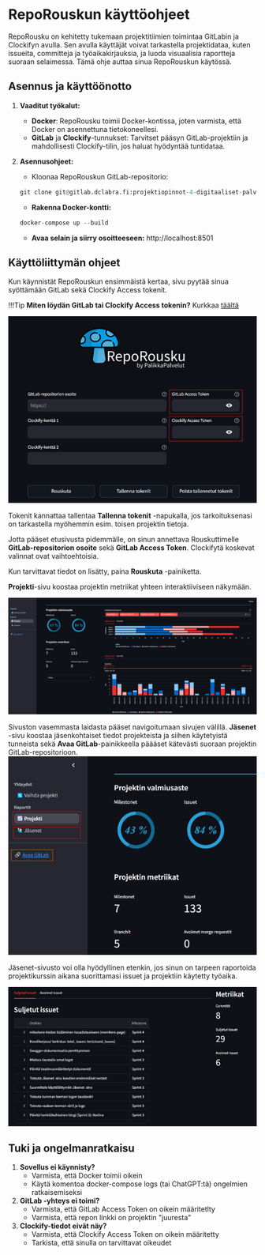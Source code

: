 # RepoRouskun käyttöohjeet

RepoRousku on kehitetty tukemaan projektitiimien toimintaa GitLabin ja Clockifyn avulla. Sen avulla käyttäjät voivat tarkastella projektidataa, kuten issueita, committeja ja työaikakirjauksia, ja luoda visuaalisia raportteja suoraan selaimessa. Tämä ohje auttaa sinua RepoRouskun käytössä. 

## Asennus ja käyttöönotto
1. **Vaaditut työkalut:**
    * **Docker**: RepoRousku toimii Docker-kontissa, joten varmista, että Docker on asennettuna tietokoneellesi. 
    * **GitLab** ja **Clockify**-tunnukset: Tarvitset pääsyn GitLab-projektiin ja mahdollisesti Clockify-tilin, jos haluat hyödyntää tuntidataa. 

2. **Asennusohjeet:**
    * Kloonaa RepoRouskun GitLab-repositorio: 
    ```python
    git clone git@gitlab.dclabra.fi:projektiopinnot-4-digitaaliset-palvelut/palikkapalvelut.git
    ```

    * **Rakenna Docker-kontti:**
    ```python
    docker-compose up --build
    ```
    * **Avaa selain ja siirry osoitteeseen:**
    http://localhost:8501

## Käyttöliittymän ohjeet

Kun käynnistät RepoRouskun ensimmäistä kertaa, sivu pyytää sinua syöttämään GitLab sekä Clockify Access tokenit. 

!!!Tip 
    **Miten löydän GitLab tai Clockify Access tokenin?** Kurkkaa [täältä](https://gitlab.dclabra.fi/wiki/MOpevPu-QrClH4_ouAV04A?view)

![aloitus_app](images/aloitus_app.png)



Tokenit kannattaa tallentaa **Tallenna tokenit** -napukalla, jos tarkoituksenasi on tarkastella myöhemmin esim. toisen projektin tietoja.

Jotta pääset etusivusta pidemmälle, on sinun annettava Rouskuttimelle **GitLab-repositorion osoite** sekä **GitLab Access Token**. Clockifytä koskevat valinnat ovat vaihtoehtoisia. 

Kun tarvittavat tiedot on lisätty, paina **Rouskuta** -painiketta. 

**Projekti**-sivu koostaa projektin metriikat yhteen interaktiiviseen näkymään.

![projekti_app](images/projekti_app.png)

Sivuston vasemmasta laidasta pääset navigoitumaan sivujen välillä. **Jäsenet** -sivu koostaa jäsenkohtaiset tiedot projekteista ja siihen käytetyistä tunneista sekä **Avaa GitLab**-painikkeella päääset kätevästi suoraan projektin GitLab-repositorioon. 
![navigaatio_app](images/navigaatio_app.png)

Jäsenet-sivusto voi olla hyödyllinen etenkin, jos sinun on tarpeen raportoida projektikurssin aikana suorittamasi issuet ja projektiin käytetty työaika. 

![jasenkohtainen_app](images/jasenet1_app.png)


## Tuki ja ongelmanratkaisu

1. **Sovellus ei käynnisty?** 
    * Varmista, että Docker toimii oikein
    * Käytä komentoa docker-compose logs (tai ChatGPT:tä) ongelmien ratkaisemiseksi
2. **GitLab -yhteys ei toimi?** 
    * Varmista, että GitLab Access Token on oikein määritetlty
    * Varmista, että repon linkki on projektin "juuresta"
3. **Clockify-tiedot eivät näy?**
    * Varmista, että Clockify Access Token on oikein määritetty
    * Tarkista, että sinulla on tarvittavat oikeudet
